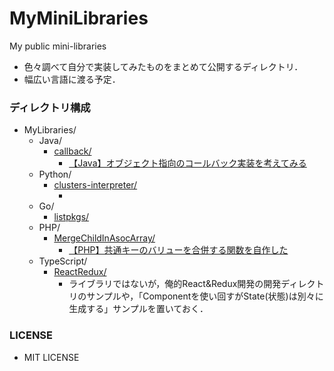 # MyMiniLibraries
My public mini-libraries

- 色々調べて自分で実装してみたものをまとめて公開するディレクトリ．
- 幅広い言語に渡る予定．

### ディレクトリ構成
- MyLibraries/
    - Java/
        - [callback/](https://github.com/KagenoMoheji/MyMiniLibraries/tree/master/Java/callback/src)
            - [【Java】オブジェクト指向のコールバック実装を考えてみる](https://www.shadowmoheji.ml/article.php?link=d28)
    - Python/
        - [clusters-interpreter/]()
            - []()
    - Go/
        - [listpkgs/](https://github.com/KagenoMoheji/MyMiniLibraries/tree/master/Go/listpkgs)
    - PHP/
        - [MergeChildInAsocArray/](https://github.com/KagenoMoheji/MyMiniLibraries/tree/master/PHP/MergeChildInAsocArray)
            - [【PHP】共通キーのバリューを合併する関数を自作した](https://www.shadowmoheji.ml/article.php?link=d13)
    - TypeScript/
        - [ReactRedux/]()
            - ライブラリではないが，俺的React&Redux開発の開発ディレクトリのサンプルや，「Componentを使い回すがState(状態)は別々に生成する」サンプルを置いておく．

### LICENSE
- MIT LICENSE
